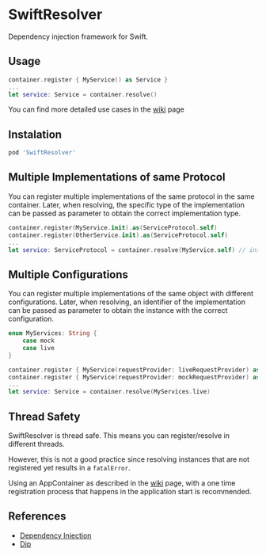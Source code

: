 # SwiftResolver
Dependency injection framework for Swift.

## Usage
```swift
container.register { MyService() as Service }
...
let service: Service = container.resolve()
```

You can find more detailed use cases in the [wiki](https://github.com/viniciusaro/SwiftResolver/wiki) page

## Instalation
```ruby
pod 'SwiftResolver'
```

## Multiple Implementations of same Protocol

You can register multiple implementations of the same protocol in the same container.
Later, when resolving, the specific type of the implementation can be passed as parameter to obtain the correct implementation type.

```swift
container.register(MyService.init).as(ServiceProtocol.self)
container.register(OtherService.init).as(ServiceProtocol.self)
...
let service: ServiceProtocol = container.resolve(MyService.self) // instance of MyService is returned here
```

## Multiple Configurations

You can register multiple implementations of the same object with different configurations.
Later, when resolving, an identifier of the implementation can be passed as parameter to obtain the instance with the correct configuration.

```swift
enum MyServices: String {
    case mock
    case live
}

container.register { MyService(requestProvider: liveRequestProvider) as Service }.tag(MyServices.live)
container.register { MyService(requestProvider: mockRequestProvider) as Service }.tag(MyServices.mock)
...
let service: Service = container.resolve(MyServices.live)
```

## Thread Safety

SwiftResolver is thread safe. This means you can register/resolve in different threads. 

However, this is not a good practice since resolving instances that are not registered yet results in a `fatalError`.

Using an AppContainer as described in the [wiki](https://github.com/viniciusaro/SwiftResolver/wiki/Project-Setup) page, with a one time registration process that happens in the application start is recommended.

## References
* [Dependency Injection](https://en.wikipedia.org/wiki/Dependency_injection)
* [Dip](https://github.com/AliSoftware/Dip)
